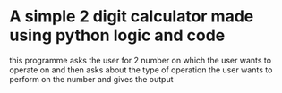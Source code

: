 # A simple 2 digit calculator made using python logic and code
this programme asks the user for 2 number on which the user wants to operate on and then asks about the type of operation the user wants to perform on the number and gives the output
